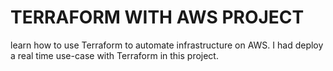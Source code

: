 # TERRAFORM WITH AWS PROJECT
learn how to use Terraform to automate infrastructure on AWS.  I had deploy a real time use-case with Terraform in this project.

